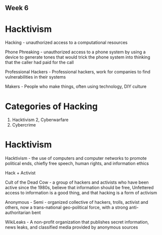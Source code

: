 ## Week 6 

# Hacktivism

Hacking - unauthorized access to a computational resources

Phone Phreaking - unauthorized access to a phone system by using a device to generate tones that would trick the phone system into thinking that the caller had paid for the call

Professional Hackers - Professional hackers, work for companies to find vulnerabilities in their systems

Makers - People who make things, often using technology, DIY culture

# Categories of Hacking
1. Hacktivism
2, Cyberwarfare
3. Cybercrime

# Hacktivism
Hacktivism - the use of computers and computer networks to promote political ends, chiefly free speech, human rights, and information ethics

Hack + Activist 

Cult of the Dead Cow - a group of hackers and activists who have been active since the 1980s, believe that information should be free, Unfettered access to information is a good thing, and that hacking is a form of activism

Anonymous - Semi - organized collective of hackers, trolls, activist and others, now a trans-national geo-political force, with a strong anti-authoritarian bent

WikiLeaks - A non-profit organization that publishes secret information, news leaks, and classified media provided by anonymous sources